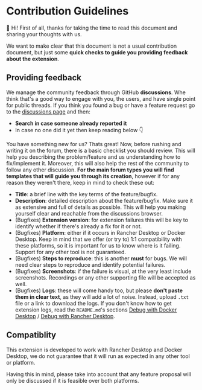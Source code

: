# Contribution Guidelines

👋 Hi! First of all, thanks for taking the time to read this document and sharing your thoughts with us.

We want to make clear that this document is not a usual contribution document, but just some
 **quick checks to guide you providing feedback about the extension**.

## Providing feedback

We manage the community feedback through GitHub **discussions**. Whe think that's a good way to engage with you, the users,
 and have single point for public threads.
If you think you found a bug or have a feature request go to the
 [discussions page](https://github.com/rancherlabs/application-collection-extension/discussions) and then:

* **Search in case someone already reported it**
* In case no one did it yet then keep reading below 👇

You have something new for us? Thats great! Now, before rushing and writing it on the forum, there is a basic checklist you should review.
 This will help you describing the problem/feature and us understanding how to fix/implement it. Moreover, this will also help the rest of
 the community to follow any other discussion.
 **For the main forum types you will find templates that will guide you through its creation**, however if for any reason they weren't there,
 keep in mind to check these out:

* **Title**: a brief line with the key terms of the feature/bugfix.
* **Description**: detailed description about the feature/bugfix. Make sure it as extensive and full of details as possible.
 This will help you making yourself clear and reachable from the discussions browser.
* (Bugfixes) **Extension version**: for extension failures this will be key to identify whether if there's already a fix for it or not.
* (Bugfixes) **Platform**: either if it occurs in Rancher Desktop or Docker Desktop. Keep in mind that we offer (or try to) 1:1
 compatibility with these platforms, so it is important for us to know where is it failing. Support for any other tool is not guaranteed.
* (Bugfixes) **Steps to reproduce**: this is another **must** for bugs. We will need clear steps to reproduce and identify potential failures.
* (Bugfixes) **Screenshots**: if the failure is visual, at the very least include screenshots. Recordings or any other supporting file will
 be accepted as well.
* (Bugfixes) **Logs**: these will come handy too, but please **don't paste them in clear text**, as they will add a lot of noise. Instead,
 upload `.txt` file or a link to download the logs. If you don't know how to get extension logs, read the `README.md`'s sections
 [Debug with Docker Desktop](/README.md#debug-with-docker-desktop) / [Debug with Rancher Desktop](/README.md#debug-with-rancher-desktop).

## Compatiblity

This extension is developed to work with Rancher Desktop and Docker Desktop, we do not guarantee that it will run as expected in any other
 tool or platform.

Having this in mind, please take into account that any feature proposal will only be discussed if it is feasible over both platforms.
